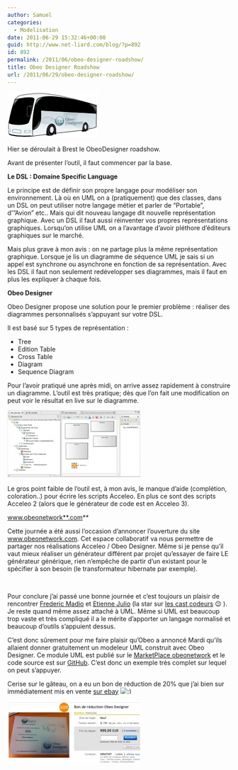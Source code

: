 ```yaml
---
author: Samuel
categories:
  - Modelisation
date: 2011-06-29 15:32:46+00:00
guid: http://www.net-liard.com/blog/?p=892
id: 892
permalink: /2011/06/obeo-designer-roadshow/
title: Obeo Designer Roadshow
url: /2011/06/29/obeo-designer-roadshow/
---
```


<!-- p.p1 {margin: 0.0px 0.0px 0.0px 0.0px; font: 12.0px Helvetica} p.p2 {margin: 0.0px 0.0px 0.0px 0.0px; font: 12.0px Helvetica; min-height: 14.0px} -->

![photo](/images/uploads/2011/06/bus_203x104.png)

Hier se déroulait à Brest le ObeoDesigner roadshow.

Avant de présenter l&#8217;outil, il faut commencer par la base.

**Le DSL : Domaine Specific Language**

Le principe est de définir son propre langage pour modéliser son environnement. Là où en UML on a (pratiquement) que des classes, dans un DSL on peut utiliser notre langage métier et parler de &#8220;Portable&#8221;, d'&#8221;Avion&#8221; etc.. Mais qui dit nouveau langage dit nouvelle représentation graphique. Avec un DSL il faut aussi réinventer vos propres représentations graphiques. Lorsqu&#8217;on utilise UML on a l&#8217;avantage d&#8217;avoir pléthore d&#8217;éditeurs graphiques sur le marché.

Mais plus grave à mon avis : on ne partage plus la même représentation graphique. Lorsque je lis un diagramme de séquence UML je sais si un appel est synchrone ou asynchrone en fonction de sa représentation. Avec les DSL il faut non seulement redévelopper ses diagrammes, mais il faut en plus les expliquer à chaque fois.

**Obeo Designer**

Obeo Designer propose une solution pour le premier problème : réaliser des diagrammes personnalisés s&#8217;appuyant sur votre DSL.

Il est basé sur 5 types de représentation :

  * Tree
  * Edition Table
  * Cross Table
  * Diagram
  * Sequence Diagram

Pour l&#8217;avoir pratiqué une après midi, on arrive assez rapidement à construire un diagramme. L&#8217;outil est très pratique; dès que l&#8217;on fait une modification on peut voir le résultat en live sur le diagramme.

![photo](/images/uploads/2011/06/obeodesigner11-300x151.jpg)

Le gros point faible de l&#8217;outil est, à mon avis, le manque d&#8217;aide (complétion, coloration..) pour écrire les scripts Acceleo. En plus ce sont des scripts Acceleo 2 (alors que le générateur de code est en Acceleo 3).

www.obeonetwork**.com**

Cette journée a été aussi l&#8217;occasion d&#8217;annoncer l&#8217;ouverture du site www.obeonetwork.com. Cet espace collaboratif va nous permettre de partager nos réalisations Acceleo / Obeo Designer. Même si je pense qu&#8217;il vaut mieux réaliser un générateur différent par projet qu&#8217;essayer de faire LE générateur générique, rien n&#8217;empêche de partir d&#8217;un existant pour le spécifier à son besoin (le transformateur hibernate par exemple).

&nbsp;

Pour conclure j&#8217;ai passé une bonne journée et c&#8217;est toujours un plaisir de rencontrer [Frederic Madio](http://twitter.com/#!/fmadiot) et [Etienne Julio](http://twitter.com/#!/ejuliot) (la star sur [les cast codeurs](http://lescastcodeurs.com/2011/06/les-cast-codeurs-podcast-episode-41-interview-detienne-juliot-sur-eclipse/) 😉 ). Je reste quand même assez attaché à UML. Même si UML est beaucoup trop vaste et très compliqué il a le mérite d&#8217;apporter un langage normalisé et beaucoup d&#8217;outils s&#8217;appuient dessus.

C&#8217;est donc sûrement pour me faire plaisir qu&#8217;Obeo a annoncé Mardi qu&#8217;ils allaient donner gratuitement un modeleur UML construit avec Obeo Designer. Ce module UML est publié sur le [MarketPlace obeonetwork](http://marketplace.obeonetwork.com/module/uml) et le code source est sur [GitHub](https://github.com/ObeoNetwork/UML-Modeling). C&#8217;est donc un exemple très complet sur lequel on peut s&#8217;appuyer.

Cerise sur le gâteau, on a eu un bon de réduction de 20% que j&#8217;ai bien sur immédiatement mis en vente [sur ebay](http://cgi.ebay.fr/ws/eBayISAPI.dll?ViewItem&item=320720998796#ht_500wt_990) <img src="http://www.apptom.fr/wp-includes/images/smilies/simple-smile.png" alt=":)" class="wp-smiley" style="height: 1em; max-height: 1em;" />

![photo](/images/uploads/2011/06/ebay-300x142.jpg)
